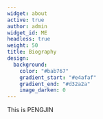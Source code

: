 ```yaml
---
widget: about
active: true
author: admin
widget_id: ME
headless: true
weight: 50
title: Biography
design:
  background:
    color: "#bab767"
    gradient_start: "#e4afaf"
    gradient_end: "#d32a2a"
    image_darken: 0
---
```

T﻿his is PENGJIN